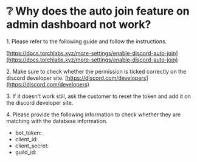 # ❔ Why does the auto join feature on admin dashboard not work?

1\. Please refer to the following guide and follow the instructions.&#x20;

[https://docs.torchlabs.xyz/more-settings/enable-discord-auto-join](https://docs.torchlabs.xyz/more-settings/enable-discord-auto-join)

2\. Make sure to check whether the permission is ticked correctly on the discord developer site. [https://discord.com/developers](https://discord.com/developers)

3\. If it doesn't work still, ask the customer to reset the token and add it on the discord developer site.

4\. Please provide the following information to check whether they are matching with the database information.&#x20;

* bot\_token:
* client\_id:
* client\_secret:
* guild\_id:
